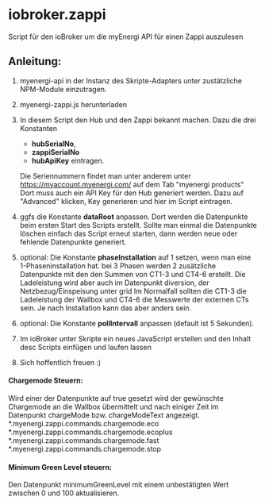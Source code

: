 # iobroker.zappi
Script für den ioBroker um die myEnergi API für einen Zappi auszulesen

## Anleitung:

1)   myenergi-api in der Instanz des Skripte-Adapters unter zustätzliche NPM-Module einzutragen. 
2)   myenergi-zappi.js herunterladen
3)   In diesem Script den Hub und den Zappi bekannt machen. Dazu die drei Konstanten 
      - **hubSerialNo**, 
      - **zappiSerialNo** 
      - **hubApiKey** 
     eintragen.

     Die Seriennummern findet man unter anderem unter https://myaccount.myenergi.com/  auf dem Tab "myenergi products"
     Dort muss auch ein API Key für den Hub generiert werden. 
     Dazu auf "Advanced" klicken, Key generieren und hier im Script eintragen.
4)   ggfs die Konstante **dataRoot** anpassen. Dort werden die Datenpunkte beim ersten Start des Scripts erstellt.
     Sollte man einmal die Datenpunkte löschen einfach das Script erneut starten, dann werden neue oder fehlende Datenpunkte generiert.

5)   optional: Die Konstante **phaseInstallation** auf 1 setzen, wenn man eine 1-Phaseninstallation hat.
     bei 3 Phasen werden 2 zusätzliche Datenpunkte mit den den Summen von CT1-3 und CT4-6 erstellt.
     Die Ladeleistung wird aber auch im Datenpunkt diversion, der Netzbezug/Einspeisung unter grid
     Im Normalfall sollten die CT1-3 die Ladeleistung der Wallbox und CT4-6 die Messwerte der externen CTs sein.
     Je nach Installation kann das aber anders sein.

6)   optional: Die Konstante **pollIntervall** anpassen (default ist 5 Sekunden).
7)   Im ioBroker unter Skripte ein neues JavaScript erstellen und den Inhalt desc Scripts einfügen und laufen lassen
8)   Sich hoffentlich freuen :)

#### Chargemode Steuern:

Wird einer der Datenpunkte auf true gesetzt wird der gewünschte Chargemode an die Wallbox übermittelt und nach einiger Zeit im Datenpunkt chargeMode bzw. chargeModeText angezeigt.
*.myenergi.zappi.commands.chargemode.eco
*.myenergi.zappi.commands.chargemode.ecoplus
*.myenergi.zappi.commands.chargemode.fast
*.myenergi.zappi.commands.chargemode.stop 

#### Minimum Green Level steuern:

Den Datenpunkt minimumGreenLevel mit einem unbestätigten Wert zwischen 0 und 100 aktualisieren. 
